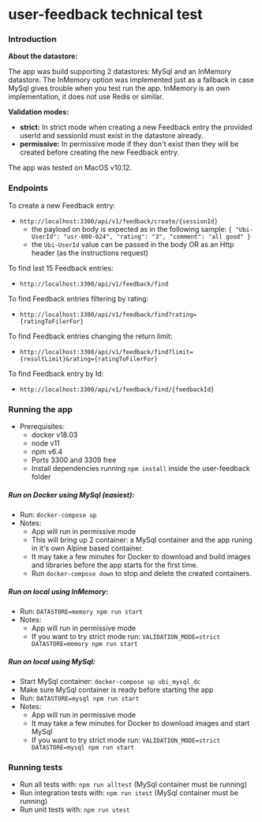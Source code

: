 # user-feedback technical test

### Introduction

**About the datastore:**

The app was build supporting 2 datastores: MySql and an InMemory datastore. The InMemory option was implemented
just as a fallback in case MySql gives trouble when you test run the app. InMemory is an own implementation, it does not use Redis or similar.

**Validation modes:** 
* **strict:** In strict mode when creating a new Feedback entry the provided userId and sessionId must exist in the datastore already.
* **permissive:** In permissive mode if they don't exist then they will be created before creating the new Feedback entry.

The app was tested on MacOS v10.12.

### Endpoints
To create a new Feedback entry:
* `http://localhost:3300/api/v1/feedback/create/{sessionId}`
    * the payload on body is expected as in the following sample: `{
                       	"Ubi-UserId": "usr-000-024",
                       	"rating": "3",
                       	"comment": "all good"
                       }`
    * the `Ubi-UserId` value can be passed in the body OR as an Http header (as the instructions request)
    
To find last 15 Feedback entries:
* `http://localhost:3300/api/v1/feedback/find`

To find Feedback entries filtering by rating:
* `http://localhost:3300/api/v1/feedback/find?rating={ratingToFilerFor}`

To find Feedback entries changing the return limit:
* `http://localhost:3300/api/v1/feedback/find?limit={resultLimit}&rating={ratingToFilerFor}`

To find Feedback entry by Id:
* `http://localhost:3300/api/v1/feedback/find/{feedbackId}`

### Running the app
* Prerequisites:
    * docker v18.03
    * node v11
    * npm v6.4
    * Ports 3300 and 3309 free
    * Install dependencies running `npm install` inside the user-feedback folder 

##### Run on Docker using MySql (easiest):
* Run: `docker-compose up` 
* Notes:
    * App will run in permissive mode
    * This will bring up 2 container: a MySql container and the app runing in it's own Alpine based container.
    * It may take a few minutes for Docker to download and build images and libraries before the app starts for the first time.
    * Run `docker-compose down` to stop and delete the created containers.

##### Run on local using InMemory:
* Run: `DATASTORE=memory npm run start`
* Notes:
    * App will run in permissive mode
    * If you want to try strict mode run: `VALIDATION_MODE=strict DATASTORE=memory npm run start`

##### Run on local using MySql:
* Start MySql container: `docker-compose up ubi_mysql_dc`
* Make sure MySql container is ready before starting the app
* Run: `DATASTORE=mysql npm run start`
* Notes:
    * App will run in permissive mode
    * It may take a few minutes for Docker to download images and start MySql
    * If you want to try strict mode run: `VALIDATION_MODE=strict DATASTORE=mysql npm run start`


### Running tests
* Run all tests with: `npm run alltest` (MySql container must be running)
* Run integration tests with: `npm run itest` (MySql container must be running)
* Run unit tests with: `npm run utest`


